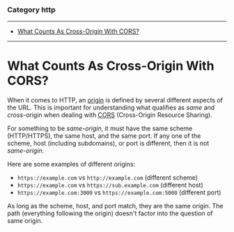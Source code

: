 ### Category http

---

 - [What Counts As Cross-Origin With CORS?](#what-counts-as-cross-origin-with-cors?)

---

# What Counts As Cross-Origin With CORS?

When it comes to HTTP, an
[origin](https://developer.mozilla.org/en-US/docs/Glossary/origin) is defined
by several different aspects of the URL. This is important for understanding
what qualifies as _same_ and _cross_-origin when dealing with
[CORS](https://developer.mozilla.org/en-US/docs/Web/HTTP/CORS) (Cross-Origin
Resource Sharing).

For something to be _same-origin_, it must have the same scheme (HTTP/HTTPS),
the same host, and the same port. If any one of the scheme, host (including
subdomains), or port is different, then it is not _same-origin_.

Here are some examples of different origins:

- `https://example.com` vs `http://example.com` (different scheme)
- `https://example.com` vs `https://sub.example.com` (different host)
- `https://example.com:3000` vs `https://example.com:5000` (different port)

As long as the scheme, host, and port match, they are the same origin. The path
(everything following the origin) doesn't factor into the question of same
origin.

